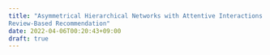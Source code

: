 ```yaml
---
title: "Asymmetrical Hierarchical Networks with Attentive Interactions for Interpretable
Review-Based Recommendation"
date: 2022-04-06T00:20:43+09:00
draft: true
---
```


